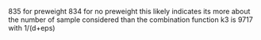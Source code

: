 835 for preweight
834 for no preweight
this likely indicates its more about the number of sample considered than the combination function
k3 is 9717 with 1/(d+eps)